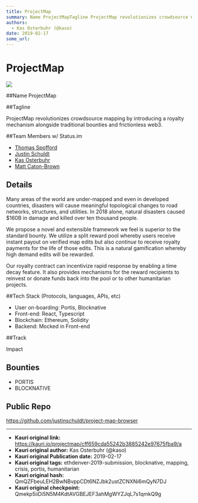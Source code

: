 ```yaml
---
title: ProjectMap
summary: Name ProjectMapTagline ProjectMap revolutionizes crowdsource mapping by introducing a royalty mechanism alongside traditional bounties and frictionless web3.Team Members w/ Status.im Thomas Spofford Justin Schuldt Kas Osterbuhr Matt Caton-Brown Details Many areas of the world are under-mapped and even in developed countries, disasters will cause meaningful topological changes to road networks, structures, and utilities. In 2018 alone, natural disasters caused $160B in damage and killed over ten
authors:
  - Kas Osterbuhr (@kaso)
date: 2019-02-17
some_url: 
---
```


# ProjectMap

![](https://ipfs.infura.io/ipfs/QmPfbFgqByUeZxMVi9DhnwfkejpKA8p97exwmELoyS2WuP)



##Name
ProjectMap


##Tagline

ProjectMap revolutionizes crowdsource mapping by introducing a royalty mechanism alongside traditional bounties and frictionless web3.

##Team Members w/ Status.im
- [Thomas Spofford](https://get.status.im/user/0x04e19096d054eb373fe1bac6aa29c6283b4c5340518402df83d25c2f9e24cdd616ae6ff68a5c4af6cfca613c8f6d3679a9a25423a01dd8ca22528e9286b451a425)
- [Justin Schuldt](https://get.status.im/user/0x04d426751cedf7dc406ed7f8838663610683d668a80fad4bc65a2b432dc9d18a777e2894c0ccd3f96ae83fa6217731cfdf5c7062b65babf0b84b0b70bdd8a38391)
- [Kas Osterbuhr](https://get.status.im/user/0x04e53d47f6a426fbae9cab53b1270bd0b07071cfa4903bfaf01aaef3397fdb5968130ab0671b0b38d72922abc75bb234ea39f63ced37279be2dfa00dd2082f4361)
- [Matt Caton-Brown](https://get.status.im/user/0x04489f1ec952e2b667e828723efe9e63d2958aaa1d2b179607baeac8c60b1c2a14c8f16e011493f074fe8af1c8378382f27c0c5be2cd12f257a6c6e430064f1716)

## Details
Many areas of the world are under-mapped and even in developed countries, disasters will cause meaningful topological changes to road networks, structures, and utilities. In 2018 alone, natural disasters caused $160B in damage and killed over ten thousand people.

We propose a novel and extensible framework we feel is superior to the standard bounty. We utilize a split reward pool whereby users receive instant payout on verified map edits but also *continue* to receive royalty payments for the life of those edits. This is a natural gamification whereby high demand edits will be rewarded.

Our royalty contract can incentivize rapid response by enabling a time decay feature. It also provides mechanisms for the reward recipients to reinvest or donate funds back into the pool or to other humanitarian projects.

##Tech Stack (Protocols, languages, APIs, etc)

- User on-boarding: Portis, Blocknative
- Front-end: React, Typescript
- Blockchain: Ethereum, Solidity
- Backend: Mocked in Front-end

##Track

Impact


## Bounties

- PORTIS
- BLOCKNATIVE

## Public Repo

https://github.com/justinschuldt/project-map-browser






---

- **Kauri original link:** https://kauri.io/projectmap/cff659cda55242b3885242e97675fba9/a
- **Kauri original author:** Kas Osterbuhr (@kaso)
- **Kauri original Publication date:** 2019-02-17
- **Kauri original tags:** ethdenver-2019-submission, blocknative, mapping, crisis, portis, humanitarian
- **Kauri original hash:** QmQZFbeuLEH2BwNBvppCDt6NZJbk2ustZCNXNi6mQyN7DJ
- **Kauri original checkpoint:** Qmekp5iiDi5N5M4KdtAVGBEJEF3ahMgWYZJqL7s1qmkQ9g



